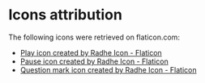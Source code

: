 # Icons attribution

The following icons were retrieved on flaticon.com:

- <a href="https://www.flaticon.com/free-icon/play_9179604" title="play icon">Play icon created by Radhe Icon - Flaticon</a>
- <a href="https://www.flaticon.com/free-icons/pause" title="pause icons">Pause icon created by Radhe Icon - Flaticon</a>
- <a href="https://www.flaticon.com/free-icons/question-mark" title="question mark icons">Question mark icon created by Radhe Icon - Flaticon</a>
